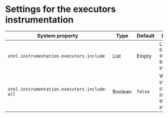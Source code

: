 # Settings for the executors instrumentation

| System property | Type | Default | Description |
|---|---|---|---|
| `otel.instrumentation.executors.include` | List | Empty | List of `Executor` subclasses to be instrumented. |
| `otel.instrumentation.executors.include-all` | Boolean | `false` | Whether to instrument all classes that implement the `Executor` interface. |
